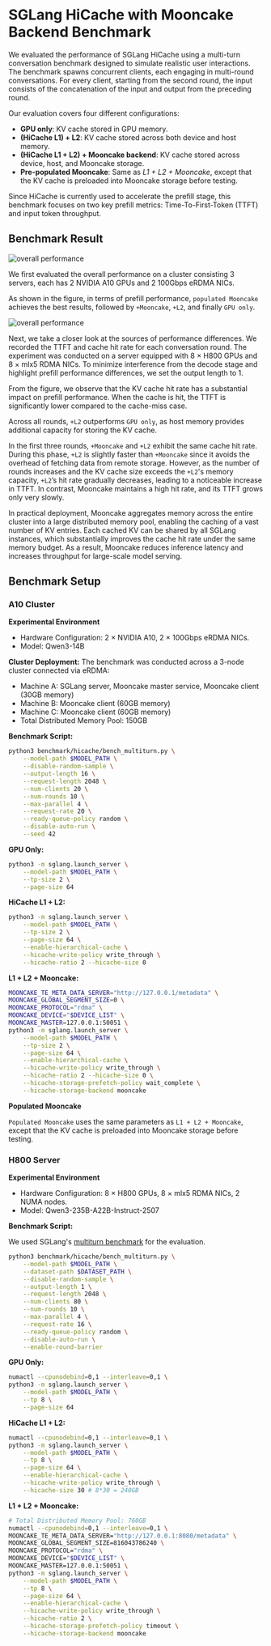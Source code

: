 # SGLang HiCache with Mooncake Backend Benchmark

We evaluated the performance of SGLang HiCache using a multi-turn conversation benchmark designed to simulate realistic user interactions. The benchmark spawns concurrent clients, each engaging in multi-round conversations. For every client, starting from the second round, the input consists of the concatenation of the input and output from the preceding round.

Our evaluation covers four different configurations:

* **GPU only**: KV cache stored in GPU memory.
* **(HiCache L1) + L2**: KV cache stored across both device and host memory.
* **(HiCache L1 + L2) + Mooncake backend**: KV cache stored across device, host, and Mooncake storage.
* **Pre-populated Mooncake**: Same as *L1 + L2 + Mooncake*, except that the KV cache is preloaded into Mooncake storage before testing.

Since HiCache is currently used to accelerate the prefill stage, this benchmark focuses on two key prefill metrics: Time-To-First-Token (TTFT) and input token throughput.

## Benchmark Result

![overall performance](../image/hicache_multi_turn_overall.png)

We first evaluated the overall performance on a cluster consisting 3 servers, each has 2 NVIDIA A10 GPUs and 2 100Gbps eRDMA NICs.

As shown in the figure, in terms of prefill performance, `populated Mooncake` achieves the best results, followed by `+Mooncake`, `+L2`, and finally `GPU only`.

![overall performance](../image/hicache_multi_turn_per_turn.png)

Next, we take a closer look at the sources of performance differences. We recorded the TTFT and cache hit rate for each conversation round. The experiment was conducted on a server equipped with 8 × H800 GPUs and 8 × mlx5 RDMA NICs. To minimize interference from the decode stage and highlight prefill performance differences, we set the output length to 1.

From the figure, we observe that the KV cache hit rate has a substantial impact on prefill performance. When the cache is hit, the TTFT is significantly lower compared to the cache-miss case.

Across all rounds, `+L2` outperforms `GPU only`, as host memory provides additional capacity for storing the KV cache.

In the first three rounds, `+Mooncake` and `+L2` exhibit the same cache hit rate. During this phase, `+L2` is slightly faster than `+Mooncake` since it avoids the overhead of fetching data from remote storage. However, as the number of rounds increases and the KV cache size exceeds the `+L2`'s memory capacity, `+L2`’s hit rate gradually decreases, leading to a noticeable increase in TTFT. In contrast, Mooncake maintains a high hit rate, and its TTFT grows only very slowly.

In practical deployment, Mooncake aggregates memory across the entire cluster into a large distributed memory pool, enabling the caching of a vast number of KV entries. Each cached KV can be shared by all SGLang instances, which substantially improves the cache hit rate under the same memory budget. As a result, Mooncake reduces inference latency and increases throughput for large-scale model serving.

## Benchmark Setup

### A10 Cluster

**Experimental Environment**

- Hardware Configuration: 2 × NVIDIA A10, 2 × 100Gbps eRDMA NICs.
- Model: Qwen3-14B

**Cluster Deployment:**
The benchmark was conducted across a 3-node cluster connected via eRDMA:
- Machine A: SGLang server, Mooncake master service, Mooncake client (30GB memory)
- Machine B: Mooncake client (60GB memory)  
- Machine C: Mooncake client (60GB memory)
- Total Distributed Memory Pool: 150GB


**Benchmark Script:**

```bash
python3 benchmark/hicache/bench_multiturn.py \
    --model-path $MODEL_PATH \
    --disable-random-sample \
    --output-length 16 \
    --request-length 2048 \
    --num-clients 20 \
    --num-rounds 10 \
    --max-parallel 4 \
    --request-rate 20 \
    --ready-queue-policy random \
    --disable-auto-run \
    --seed 42
```

**GPU Only:**

```bash
python3 -m sglang.launch_server \
    --model-path $MODEL_PATH \
    --tp-size 2 \
    --page-size 64
```

**HiCache L1 + L2:**

```bash
python3 -m sglang.launch_server \
    --model-path $MODEL_PATH \
    --tp-size 2 \
    --page-size 64 \
    --enable-hierarchical-cache \
    --hicache-write-policy write_through \
    --hicache-ratio 2 --hicache-size 0
```

**L1 + L2 + Mooncake:**

```bash
MOONCAKE_TE_META_DATA_SERVER="http://127.0.0.1/metadata" \
MOONCAKE_GLOBAL_SEGMENT_SIZE=0 \
MOONCAKE_PROTOCOL="rdma" \
MOONCAKE_DEVICE="$DEVICE_LIST" \
MOONCAKE_MASTER=127.0.0.1:50051 \
python3 -m sglang.launch_server \
    --model-path $MODEL_PATH \
    --tp-size 2 \
    --page-size 64 \
    --enable-hierarchical-cache \
    --hicache-write-policy write_through \
    --hicache-ratio 2 --hicache-size 0 \
    --hicache-storage-prefetch-policy wait_complete \
    --hicache-storage-backend mooncake
```

**Populated Mooncake**

`Populated Mooncake` uses the same parameters as `L1 + L2 + Mooncake`, except that the KV cache is preloaded into Mooncake storage before testing.

### H800 Server

**Experimental Environment**

- Hardware Configuration: 8 × H800 GPUs, 8 × mlx5 RDMA NICs, 2 NUMA nodes.
- Model: Qwen3-235B-A22B-Instruct-2507

**Benchmark Script:**

We used SGLang's [multiturn benchmark](https://github.com/sgl-project/sglang/blob/main/benchmark/hicache/bench_multiturn.py) for the evaluation.

```bash
python3 benchmark/hicache/bench_multiturn.py \
    --model-path $MODEL_PATH \
    --dataset-path $DATASET_PATH \
    --disable-random-sample \
    --output-length 1 \
    --request-length 2048 \
    --num-clients 80 \
    --num-rounds 10 \
    --max-parallel 4 \
    --request-rate 16 \
    --ready-queue-policy random \
    --disable-auto-run \
    --enable-round-barrier
```

**GPU Only:**

```bash
numactl --cpunodebind=0,1 --interleave=0,1 \
python3 -m sglang.launch_server \
    --model-path $MODEL_PATH \
    --tp 8 \
    --page-size 64
```

**HiCache L1 + L2:**

```bash
numactl --cpunodebind=0,1 --interleave=0,1 \
python3 -m sglang.launch_server \
    --model-path $MODEL_PATH \
    --tp 8 \
    --page-size 64 \
    --enable-hierarchical-cache \
    --hicache-write-policy write_through \
    --hicache-size 30 # 8*30 = 240GB
```

**L1 + L2 + Mooncake:**

```bash
# Total Distributed Memory Pool: 760GB
numactl --cpunodebind=0,1 --interleave=0,1 \
MOONCAKE_TE_META_DATA_SERVER="http://127.0.0.1:8080/metadata" \
MOONCAKE_GLOBAL_SEGMENT_SIZE=816043786240 \
MOONCAKE_PROTOCOL="rdma" \
MOONCAKE_DEVICE="$DEVICE_LIST" \
MOONCAKE_MASTER=127.0.0.1:50051 \
python3 -m sglang.launch_server \
    --model-path $MODEL_PATH \
    --tp 8 \
    --page-size 64 \
    --enable-hierarchical-cache \
    --hicache-write-policy write_through \
    --hicache-ratio 2 \
    --hicache-storage-prefetch-policy timeout \
    --hicache-storage-backend mooncake
```